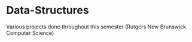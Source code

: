 # Data-Structures
Various projects done throughout this semester (Rutgers New Brunswick Computer Science)
